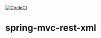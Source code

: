 [![CircleCI](https://circleci.com/gh/OliveiraLucas10/spring-mvc-rest-xml.svg?style=svg)](https://circleci.com/gh/OliveiraLucas10/spring-mvc-rest-xml)

# spring-mvc-rest-xml
